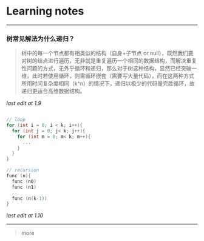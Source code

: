 # Learning notes
----
### 树常见解法为什么递归？
> 树中的每一个节点都有相类似的结构（自身+子节点 or null），既然我们要对树的结点进行遍历，无非就是重复遍历一个相同的数据结构，而解决重复性问题的方式，无外乎循环和递归，那么对于树这种结构，显然已经突破一维，此时若使用循环，则需循环嵌套（需要写大量代码），而在这两种方式所用时间复杂度相同（k^n）的情况下，递归以极少的代码量完胜循环，故递归更适合高维数据结构。

*last edit at 1.9*

  ```C++

  // loop
  for (int i = 0; i < k; i++){
    for (int j = 0; j< k; j++){
      for (int m = 0; m< k; m++){
        ...
      }
    }
  }
  
  // recursion
  func (n){
    func (n0)
    func (n1)
    ..
    func (n(k-1))
  }
  
  ```
*last edit at 1.10*

----

> more
